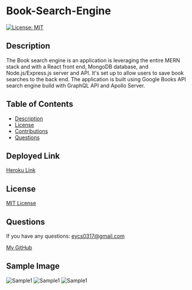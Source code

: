 # **Book-Search-Engine**

  [![License: MIT](https://img.shields.io/badge/License-MIT-yellow.svg)](https://opensource.org/licenses/MIT)

  ## Description

  The Book search engine is an application is leveraging the entire MERN stack and with a React front end, MongoDB database, and Node.js/Express.js server and API. It's set up to allow users to save book searches to the back end. The application is built using Google Books API search engine build with GraphQL API and Apollo Server.

  ## Table of Contents
  * [Description](#description)
  * [License](#license)
  * [Contributions](#contributions-guidelines)
  * [Questions](#questions)


  ## Deployed Link

  [Heroku Link](https://protected-brushlands-01106.herokuapp.com/)

  ## License
  [MIT License](https://opensource.org/licenses/MIT)



  ## Questions
  If you have any questions: eycs0317@gmail.com

  [My GitHub](https://github.com/eycs0317)

  ## Sample Image


  ![Sample1](./sampleimage/01.png)
  ![Sample1](./sampleimage/02.png)
  ![Sample1](./sampleimage/03.png)


